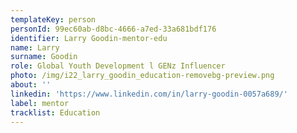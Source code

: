 ```yaml
---
templateKey: person
personId: 99ec60ab-d8bc-4666-a7ed-33a681bdf176
identifier: Larry Goodin-mentor-edu
name: Larry
surname: Goodin
role: Global Youth Development l GENz Influencer
photo: /img/i22_larry_goodin_education-removebg-preview.png
about: ''
linkedin: 'https://www.linkedin.com/in/larry-goodin-0057a689/'
label: mentor
tracklist: Education
---
```


